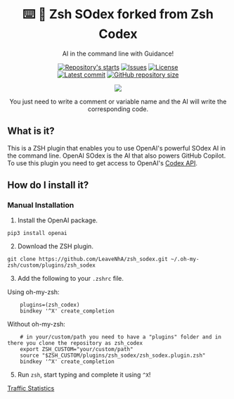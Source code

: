 <h1 align="center">⌨️ 🦾 Zsh SOdex forked from Zsh Codex</h1>

<p align="center">
    AI in the command line with Guidance!
</p>

<p align="center">
    <a href="https://github.com/LeaveNhA/zsh_codex/stargazers"
        ><img
            src="https://img.shields.io/github/stars/LeaveNhA/zsh_codex?colorA=2c2837&colorB=c9cbff&style=for-the-badge&logo=starship style=flat-square"
            alt="Repository's starts"
    /></a>
    <a href="https://github.com/LeaveNhA/zsh_codex/issues"
        ><img
            src="https://img.shields.io/github/issues-raw/LeaveNhA/zsh_codex?colorA=2c2837&colorB=f2cdcd&style=for-the-badge&logo=starship style=flat-square"
            alt="Issues"
    /></a>
    <a href="https://github.com/LeaveNhA/zsh_codex/blob/main/LICENSE"
        ><img
            src="https://img.shields.io/github/license/LeaveNhA/zsh_codex?colorA=2c2837&colorB=b5e8e0&style=for-the-badge&logo=starship style=flat-square"
            alt="License"
    /><br />
    <a href="https://github.com/LeaveNhA/zsh_codex/commits/main"
		><img
			src="https://img.shields.io/github/last-commit/LeaveNhA/zsh_codex/main?colorA=2c2837&colorB=ddb6f2&style=for-the-badge&logo=starship style=flat-square"
			alt="Latest commit"
    /></a>
    <a href="https://github.com/LeaveNhA/zsh_codex"
        ><img
            src="https://img.shields.io/github/repo-size/LeaveNhA/zsh_codex?colorA=2c2837&colorB=89DCEB&style=for-the-badge&logo=starship style=flat-square"
            alt="GitHub repository size"
    /></a>
</p>

<p align="center">
    <img src='https://github.com/LeaveNhA/bins/raw/main/zsh_codex/zc4.gif'>
    <p align="center">
        You just need to write a comment or variable name and the AI will write the corresponding code.
    </p>
</p>


## What is it?

This is a ZSH plugin that enables you to use OpenAI's powerful SOdex AI in the command line. OpenAI SOdex is the AI that also powers GitHub Copilot.
To use this plugin you need to get access to OpenAI's [Codex API](https://openai.com/blog/openai-codex/).


## How do I install it?
### Manual Installation
1. Install the OpenAI package.
```
pip3 install openai
```

2. Download the ZSH plugin.

```
git clone https://github.com/LeaveNhA/zsh_sodex.git ~/.oh-my-zsh/custom/plugins/zsh_sodex
```

3. Add the following to your `.zshrc` file.

Using oh-my-zsh:
```
    plugins=(zsh_codex)
    bindkey '^X' create_completion
```
Without oh-my-zsh:
```
    # in your/custom/path you need to have a "plugins" folder and in there you clone the repository as zsh_codex
    export ZSH_CUSTOM="your/custom/path"
    source "$ZSH_CUSTOM/plugins/zsh_sodex/zsh_sodex.plugin.zsh"
    bindkey '^X' create_completion
```

5. Run `zsh`, start typing and complete it using `^X`!

[Traffic Statistics](https://LeaveNhA.github.io/github_repo_stats_data/LeaveNhA/zsh_codex/latest-report/report.html)
